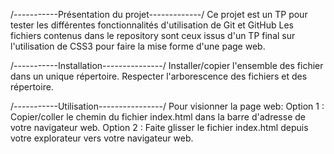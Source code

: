 /-----------Présentation du projet-------------/
Ce projet est un TP pour tester les différentes fonctionnalités d'utilisation de Git et GitHub
Les fichiers contenus dans le repository sont ceux issus d'un TP final sur l'utilisation de CSS3
pour faire la mise forme d'une page web.

/-----------Installation---------------/
Installer/copier l'ensemble des fichier dans un unique répertoire.
Respecter l'arborescence des fichiers et des répertoire.

/-----------Utilisation----------------/
Pour visionner la page web:
	Option 1 : Copier/coller le chemin du fichier index.html dans la barre d'adresse de votre navigateur web.
	Option 2 : Faite glisser le fichier index.html depuis votre explorateur vers votre navigateur web.

